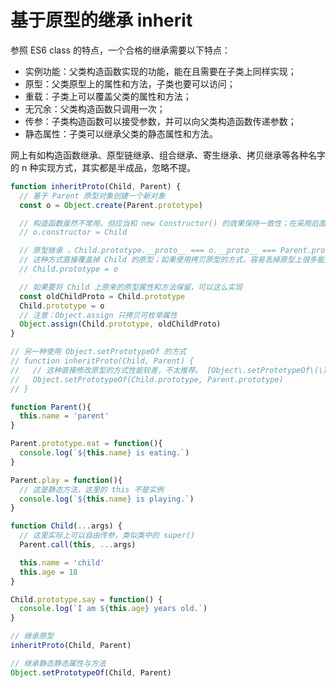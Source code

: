 # 基于原型的继承 inherit

参照 ES6 class 的特点，一个合格的继承需要以下特点：

- 实例功能：父类构造函数实现的功能，能在且需要在子类上同样实现；
- 原型：父类原型上的属性和方法，子类也要可以访问；
- 重载：子类上可以覆盖父类的属性和方法；
- 无冗余：父类构造函数只调用一次；
- 传参：子类构造函数可以接受参数，并可以向父类构造函数传递参数；
- 静态属性：子类可以继承父类的静态属性和方法。

网上有如构造函数继承、原型链继承、组合继承、寄生继承、拷贝继承等各种名字的 n 种实现方式，其实都是半成品，忽略不提。

```js
function inheritProto(Child, Parent) {
  // 基于 Parent 原型对象创建一个新对象
  const o = Object.create(Parent.prototype)

  // 构造函数虽然不常用，但应当和 new Constructor() 的效果保持一致性；在采用后面第二种方式时，这一段可以不要
  // o.constructor = Child

  // 原型继承 ，Child.prototype.__proto__ === o.__proto__ === Parent.prototype
  // 这种方式直接覆盖掉 Child 的原型；如果使用拷贝原型的方式，容易丢掉原型上很多能力，比如不可枚举的属性
  // Child.prototype = o

  // 如果要将 Child 上原来的原型属性和方法保留，可以这么实现
  const oldChildProto = Child.prototype
  Child.prototype = o
  // 注意：Object.assign 只拷贝可枚举属性
  Object.assign(Child.prototype, oldChildProto)
}

// 另一种使用 Object.setPrototypeOf 的方式
// function inheritProto(Child, Parent) {
//   // 这种直接修改原型的方式性能较差，不太推荐。 [Object\.setPrototypeOf\(\) \- JavaScript \| MDN](https://developer.mozilla.org/zh-CN/docs/Web/JavaScript/Reference/Global_Objects/Object/setPrototypeOf)
//   Object.setPrototypeOf(Child.prototype, Parent.prototype)
// }

function Parent(){
  this.name = 'parent'
}

Parent.prototype.eat = function(){
  console.log(`${this.name} is eating.`)
}

Parent.play = function(){
  // 这是静态方法，这里的 this 不是实例
  console.log(`${this.name} is playing.`)
}

function Child(...args) {
  // 这里实际上可以自由传参，类似类中的 super()
  Parent.call(this, ...args)

  this.name = 'child'
  this.age = 18
}

Child.prototype.say = function() {
  console.log(`I am ${this.age} years old.`)
}

// 继承原型
inheritProto(Child, Parent)

// 继承静态静态属性与方法
Object.setPrototypeOf(Child, Parent)
```